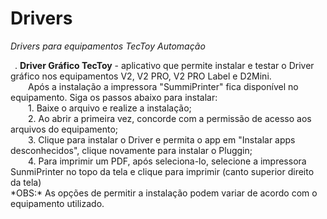 # Drivers
*Drivers para equipamentos TecToy Automação*
<p>&ensp;. <b>Driver Gráfico TecToy</b> - aplicativo que permite instalar e testar o Driver gráfico nos equipamentos V2, V2 PRO, V2 PRO Label e D2Mini.<br>
&ensp;&ensp;&ensp;&ensp;Após a instalação a impressora "SummiPrinter" fica disponível no equipamento. Siga os passos abaixo para instalar: <br>
&ensp;&ensp;&ensp;&ensp;1. Baixe o arquivo e realize a instalação; <br>
&ensp;&ensp;&ensp;&ensp;2. Ao abrir a primeira vez, concorde com a permissão de acesso aos arquivos do equipamento; <br>
&ensp;&ensp;&ensp;&ensp;3. Clique para instalar o Driver e permita o app em "Instalar apps desconhecidos", clique novamente para instalar o Pluggin;<br>
&ensp;&ensp;&ensp;&ensp;4. Para imprimir um PDF, após seleciona-lo, selecione a impressora SunmiPrinter no topo da tela e clique para imprimir (canto superior direito da tela)
<br>*OBS:* As opções de permitir a instalação podem variar de acordo com o equipamento utilizado.
</p>
